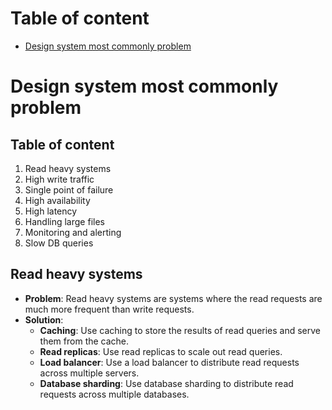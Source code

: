 # Table of content

- [Design system most commonly problem](#design-system-most-commonly-problem)

# Design system most commonly problem

## Table of content

1. Read heavy systems
2. High write traffic
3. Single point of failure
4. High availability
5. High latency
6. Handling large files
7. Monitoring and alerting
8. Slow DB queries

## Read heavy systems

- **Problem**: Read heavy systems are systems where the read requests are much more frequent than write requests.
- **Solution**:
  - **Caching**: Use caching to store the results of read queries and serve them from the cache.
  - **Read replicas**: Use read replicas to scale out read queries.
  - **Load balancer**: Use a load balancer to distribute read requests across multiple servers.
  - **Database sharding**: Use database sharding to distribute read requests across multiple databases.
